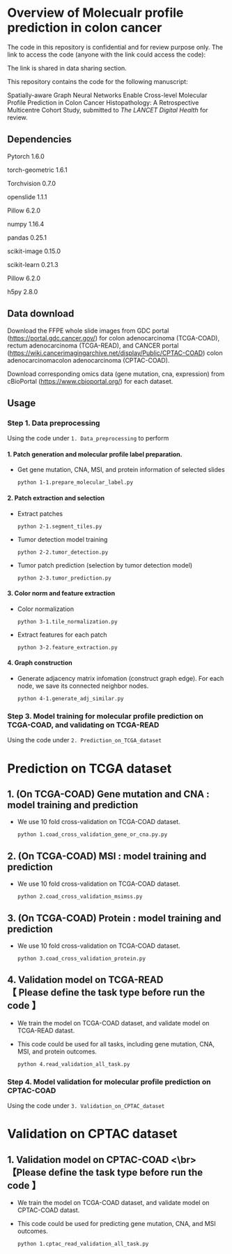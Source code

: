 # Overview of Molecualr profile prediction in colon cancer

The code in this repository is confidential and for review purpose only. The link to access the code (anyone with the link could access the code): 

The link is shared in data sharing section.

This repository contains the code for the following manuscript:

Spatially-aware Graph Neural Networks Enable Cross-level Molecular Profile Prediction in Colon Cancer Histopathology: A Retrospective Multicentre Cohort Study, submitted to <i>The LANCET Digital Health</i> for review.



## Dependencies

Pytorch 1.6.0

torch-geometric 1.6.1

Torchvision 0.7.0

openslide 1.1.1

Pillow 6.2.0

numpy 1.16.4

pandas 0.25.1

scikit-image 0.15.0

scikit-learn 0.21.3

Pillow 6.2.0

h5py 2.8.0

## Data download

Download the FFPE whole slide images from GDC portal (https://portal.gdc.cancer.gov/) for colon adenocarcinoma (TCGA-COAD), rectum adenocarcinoma (TCGA-READ), and CANCER portal (https://wiki.cancerimagingarchive.net/display/Public/CPTAC-COAD) colon adenocarcinomacolon adenocarcinoma (CPTAC-COAD).

Download corresponding omics data (gene mutation, cna, expression) from cBioPortal (https://www.cbioportal.org/) for each dataset.


## Usage

### Step 1. Data preprocessing

Using the code under `1. Data_preprocessing` to perform


#### 1. Patch generation and molecular profile label preparation. 
* Get gene mutation, CNA, MSI, and protein information of selected slides
    ```
    python 1-1.prepare_molecular_label.py
    ```
 
#### 2. Patch extraction and selection
* Extract patches
    ```
    python 2-1.segment_tiles.py
    ```
* Tumor detection model training
    ```
    python 2-2.tumor_detection.py
    ```
* Tumor patch prediction (selection by tumor detection model)
    ```
    python 2-3.tumor_prediction.py
    ```

#### 3. Color norm and feature extraction
* Color normalization
    ``` 
    python 3-1.tile_normalization.py
    ```
* Extract features for each patch
    ```
    python 3-2.feature_extraction.py
    ```
    
#### 4. Graph construction
* Generate adjacency matrix infomation (construct graph edge). For each node, we save its connected neighbor nodes.
    ``` 
    python 4-1.generate_adj_similar.py
    ```



### Step 3. Model training for molecular profile prediction on TCGA-COAD, and validating on TCGA-READ

Using the code under `2. Prediction_on_TCGA_dataset` 

# Prediction on TCGA dataset


## 1. (On TCGA-COAD) Gene mutation and CNA : model training and prediction
* We use 10 fold cross-validation on TCGA-COAD dataset.

    ```
    python 1.coad_cross_validation_gene_or_cna.py.py
    ```
## 2. (On TCGA-COAD) MSI : model training and prediction
* We use 10 fold cross-validation on TCGA-COAD dataset.

    ```
    python 2.coad_cross_validation_msimss.py
    ```
    
## 3. (On TCGA-COAD) Protein : model training and prediction
* We use 10 fold cross-validation on TCGA-COAD dataset.

    ```
    python 3.coad_cross_validation_protein.py
    ```

## 4. Validation model on TCGA-READ </br>【 Please define the task type before run the code 】

* We train the model on TCGA-COAD dataset, and validate model on TCGA-READ datast.
* This code could be used for all tasks, including gene mutation, CNA, MSI, and protein outcomes.

    ```
    python 4.read_validation_all_task.py
    ```


### Step 4. Model validation for molecular profile prediction on CPTAC-COAD

Using the code under `3. Validation_on_CPTAC_dataset` 

# Validation on CPTAC dataset


## 1. Validation model on CPTAC-COAD <\br>【Please define the task type before run the code 】

* We train the model on TCGA-COAD dataset, and validate model on CPTAC-COAD datast. 
* This code could be used for predicting gene mutation, CNA, and MSI outcomes. 


    ```
    python 1.cptac_read_validation_all_task.py
    ```



